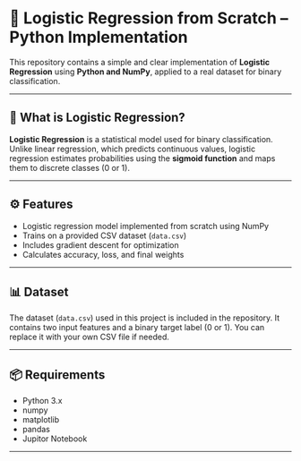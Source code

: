 # 🔐 Logistic Regression from Scratch – Python Implementation

This repository contains a simple and clear implementation of **Logistic Regression** using **Python and NumPy**, applied to a real dataset for binary classification.

---

## 🧠 What is Logistic Regression?

**Logistic Regression** is a statistical model used for binary classification. Unlike linear regression, which predicts continuous values, logistic regression estimates probabilities using the **sigmoid function** and maps them to discrete classes (0 or 1).

---

## ⚙️ Features

- Logistic regression model implemented from scratch using NumPy
- Trains on a provided CSV dataset (`data.csv`)
- Includes gradient descent for optimization
- Calculates accuracy, loss, and final weights


---

## 📊 Dataset

The dataset (`data.csv`) used in this project is included in the repository. It contains two input features and a binary target label (0 or 1). You can replace it with your own CSV file if needed.

---
## 📦 Requirements

- Python 3.x
- numpy
- matplotlib
- pandas
- Jupitor Notebook

---

